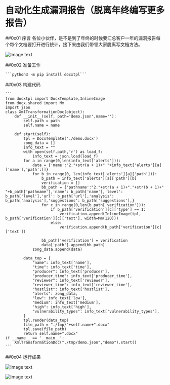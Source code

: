 # 自动化生成漏洞报告（脱离年终编写更多报告）
##0x01 序言
各位小伙伴，是不是到了年终的时候要汇总客户一年的漏洞报告每个每个文档要打开进行统计，接下来由我们带领大家脱离写文档方法。

![Image text](https://raw.githubusercontent.com/xz-zone/Automatic-Export/master/img/3.jpg)

##0x02 准备工作

    ```python3 -m pip install docxtpl```
    
##0x03 构建代码

	```
	from docxtpl import DocxTemplate,InlineImage
	from docx.shared import Mm
	import json
	class XmlTransformationDoc(object):
	    def __init__(self, path='demo.json',name=''):
	        self.path = path
	        self.name = name
	
	    def start(self):
	        tpl = DocxTemplate('./demo.docx')
	        zong_data = []
	        info_text = ""
	        with open(self.path,'r') as load_f:
	            info_text = json.load(load_f)
	        for a in range(0,len(info_text['alerts'])):
	            data = {'name':"2."+str(a + 1)+" "+info_text['alerts'][a]['name'],'path':[]}
	            for b in range(0, len(info_text['alerts'][a]['path'])):
	                b_path = info_text['alerts'][a]['path'][b]
	                verification = []
	                bb_path = {'pathname':"2."+str(a + 1)+"."+str(b + 1)+" "+b_path['pathname'],'name': b_path['name'],'level': b_path['level'],'url': b_path['url'],'analysis': b_path['analysis'],'suggestions': b_path['suggestions'],}
	                for c in range(0,len(b_path['verification'])):
	                    if b_path['verification'][c]['type'] == 1:
	                        verification.append(InlineImage(tpl, b_path['verification'][c]['text'], width=Mm(120)))
	                    else:
	                        verification.append(b_path['verification'][c]['text'])
	
	                bb_path['verification'] = verification
	                data['path'].append(bb_path)
	            zong_data.append(data)
	
	        data_top = {
	            "name": info_text['name'],
	            "time": info_text['time'],
	            "producer": info_text['producer'],
	            "producer_time": info_text['producer_time'],
	            "reviewer": info_text['reviewer'],
	            "reviewer_time": info_text['reviewer_time'],
	            "hostlist": info_text['hostlist'],
	            "alerts": zong_data,
	            "low": info_text['low'],
	            "medium": info_text['medium'],
	            "high": info_text['high'],
	            "vulnerability_types": info_text['vulnerability_types'],
	        }
	        tpl.render(data_top)
	        file_path = "./tmp/"+self.name+".docx"
	        tpl.save(file_path)
	        return self.name+".docx"
	if __name__ == '__main__':
	    XmlTransformationDoc("./tmp/demo.json","demo").start()
	```
##0x04 运行成果

![Image text](https://raw.githubusercontent.com/xz-zone/Automatic-Export/blob/master/img/2.png?raw=true)

![Image text](https://raw.githubusercontent.com/xz-zone/Automatic-Export/blob/master/img/1.jpg)
